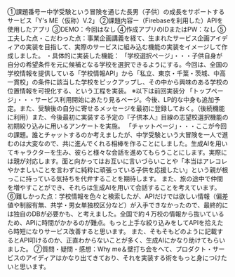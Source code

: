 ①課題番号ー中学受験という冒険を通じた長男（子供）の成長をサポートするサービス「Y's ME（仮称）V.2」
②課題内容ー（Firebaseを利用した）APIを使用したアプリ
③DEMO：今回はなし
④作成アプリのIDまたはPW：なし
⑤⼯夫した点・こだわった点：事業企画講義を経て、生まれたサービス企画アイディアの実装を目指して、実際のサービスに組み込む機能の実装をイメージして作成しました。
・具体的に実装した機能：
「学校選択ページ」・・・子供自身が自分の希望条件を元に候補となる学校を選択できるようにする。今回は、全国の学校情報を提供している「学校情報API」から「私立、東京・千葉・茨城、中高一貫校」の条件に該当した学校をピックアップし、その中から興味のある学校の位置情報を可視化する、という工程を実装。
※以下は前回実装分
「トップページ」・・・サービス利用開始にあたり見るページ。今後、LP的な中身も追加予定。また、受験後の自分に寄せるメッセージを最初に登録しておく。（後続機能に利用）また、今後最初に実装する予定の『子供本人』目線の志望校選択機能の初期絞り込みに用いるアンケートを実施。
「チャットページ」・・・ここが今回の課題。誰とチャットするのか考えましたが、中学受験という大冒険を一人で進むのは大変なので、共に進んでくれる相棒を作ることにしました。生成AIを用いてキャラクターを生み、彼らと様々な会話を進めてもらうことにします。実際には親が対応します。面と向かってはお互いに言いづらいことや「本当はアレコレやかましいことを言わずに純粋に頑張っている子供を応援したい」という親が根っこに持っている気持ちを代弁することを期待します。
また、旅の途中で仲間を増やすことができ、それらは生成AIを用いて会話することを考えています。
⑥難しかった点：学校情報を色々と検索したが、APIだけでは欲しい情報（偏差値や制服有無、共学・男女単独校区分など）が入手できなかったので、最終的には独自のDBが必要かも、と考えました。全国で約４万校の情報から抜いているため、APIに時間がかかるのが難点。もっと上手な絞り込みをしてAPIを拾えたら時短になりサービス改善すると思います。
また、そもそもどのように記載するとAPI叩けるのか、正直わからないことが多く、生成AIにかなり助けてもらいました。
⑦質問・疑問・感想：Why me＆壁打ち会をへて、プロダクト・サービスのアイディアはかなり出てきており、それを実装する術をもっと身につけたいと思います。